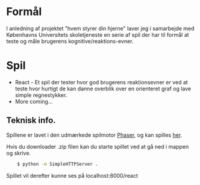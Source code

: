 # Formål
I anledning af projektet "hvem styrer din hjerne" laver jeg i samarbejde med
Københavns Universitets skoletjeneste en serie af spil der har til formål at
teste og måle brugerens kognitive/reaktions-evner.  


# Spil
* React - Et spil der tester hvor god brugerens reaktionsevner er ved at teste
hvor hurtigt de kan danne overblik over en orienteret graf og lave simple
regnestykker.
* More coming...

## Teknisk info.
Spillene er lavet i den udmærkede spilmotor [Phaser](http://phaser.io), og kan
spilles [her](rotendahl.dk/brain).

Hvis du downloader .zip filen kan du starte spillet ved at gå ned i mappen og skrive.
```bash
    $ python -m SimpleHTTPServer .
```

Spillet vil derefter kunne ses på localhost:8000/react
